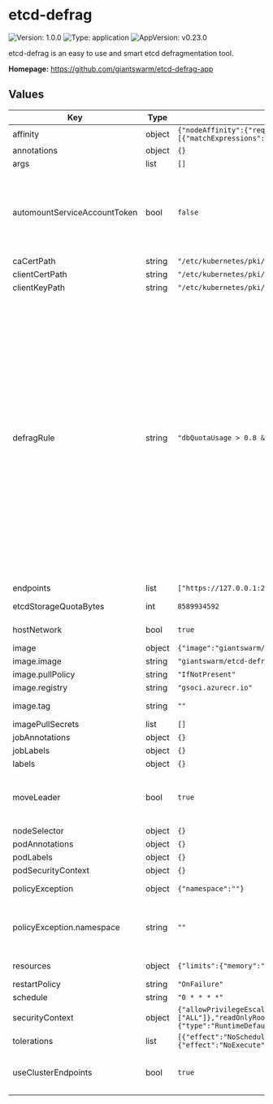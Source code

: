 # etcd-defrag

![Version: 1.0.0](https://img.shields.io/badge/Version-1.0.0-informational?style=flat-square) ![Type: application](https://img.shields.io/badge/Type-application-informational?style=flat-square) ![AppVersion: v0.23.0](https://img.shields.io/badge/AppVersion-v0.23.0-informational?style=flat-square)

etcd-defrag is an easy to use and smart etcd defragmentation tool.

**Homepage:** <https://github.com/giantswarm/etcd-defrag-app>

## Values

| Key | Type | Default | Description |
|-----|------|---------|-------------|
| affinity | object | `{"nodeAffinity":{"requiredDuringSchedulingIgnoredDuringExecution":{"nodeSelectorTerms":[{"matchExpressions":[{"key":"node-role.kubernetes.io/control-plane","operator":"Exists"}]}]}}}` | Affinity. |
| annotations | object | `{}` | Common annotations. |
| args | list | `[]` | Additional arguments. |
| automountServiceAccountToken | bool | `false` | Wheter to auto-mount service account token or not. This app does not require API access nor a service account, so it should also not require a service account token. |
| caCertPath | string | `"/etc/kubernetes/pki/etcd/ca.crt"` | CA certificate path. |
| clientCertPath | string | `"/etc/kubernetes/pki/apiserver-etcd-client.crt"` | Client certificate path. |
| clientKeyPath | string | `"/etc/kubernetes/pki/apiserver-etcd-client.key"` | Client key path. |
| defragRule | string | `"dbQuotaUsage > 0.8 && dbSizeFree > dbQuota * 0.1"` | etcd defrag rule.  Available variables:  dbSize:       Total size of the etcd database. dbSizeInUse:  Total size in use of the etcd database. dbSizeFree:   Total size not in use of the etcd database, defined as dbSize - dbSizeInUse. dbQuota:      etcd storage quota in bytes (the value passed to etcd instance by flag --quota-backend-bytes). dbQuotaUsage: Total usage of the etcd storage quota, defined as dbSize/dbQuota.  dbQuota needs to be passed as etcdStorageQuotaBytes.  By default, we defragment if the quota usage is greater than 80% and the unused space makes up 10% of the quota. |
| endpoints | list | `["https://127.0.0.1:2379"]` | etcd endpoints. |
| etcdStorageQuotaBytes | int | `8589934592` | etcd storage quota in bytes (defaults to 8Gi). |
| hostNetwork | bool | `true` | Wheter to use host network or not. |
| image | object | `{"image":"giantswarm/etcd-defrag","pullPolicy":"IfNotPresent","registry":"gsoci.azurecr.io","tag":""}` | Image settings. |
| image.image | string | `"giantswarm/etcd-defrag"` | Image name. |
| image.pullPolicy | string | `"IfNotPresent"` | Image pull policy. |
| image.registry | string | `"gsoci.azurecr.io"` | Image registry. |
| image.tag | string | `""` | Image tag (defaults to .Chart.AppVersion). |
| imagePullSecrets | list | `[]` | Image pull secrets. |
| jobAnnotations | object | `{}` | Job annotations. |
| jobLabels | object | `{}` | Job labels. |
| labels | object | `{}` | Common labels. |
| moveLeader | bool | `true` | Whether to move the leadership before performing defragmentation on the leader or not. |
| nodeSelector | object | `{}` | Node selector. |
| podAnnotations | object | `{}` | Pod annotations. |
| podLabels | object | `{}` | Pod labels. |
| podSecurityContext | object | `{}` | Pod security context. |
| policyException | object | `{"namespace":""}` | Policy exception settings. |
| policyException.namespace | string | `""` | Namespace. Useful for when policy exceptions are meant to be installed in a different namespace. |
| resources | object | `{"limits":{"memory":"128Mi"},"requests":{"cpu":"100m","memory":"128Mi"}}` | Resource requests & limits. |
| restartPolicy | string | `"OnFailure"` | Restart policy. |
| schedule | string | `"0 * * * *"` | Cron schedule. |
| securityContext | object | `{"allowPrivilegeEscalation":false,"capabilities":{"drop":["ALL"]},"readOnlyRootFilesystem":true,"runAsGroup":0,"runAsNonRoot":false,"runAsUser":0,"seccompProfile":{"type":"RuntimeDefault"}}` | Container security context. |
| tolerations | list | `[{"effect":"NoSchedule","key":"node-role.kubernetes.io/control-plane"},{"effect":"NoExecute","operator":"Exists"}]` | Tolerations. |
| useClusterEndpoints | bool | `true` | Whether to use all endpoints from the cluster member list or not. |
